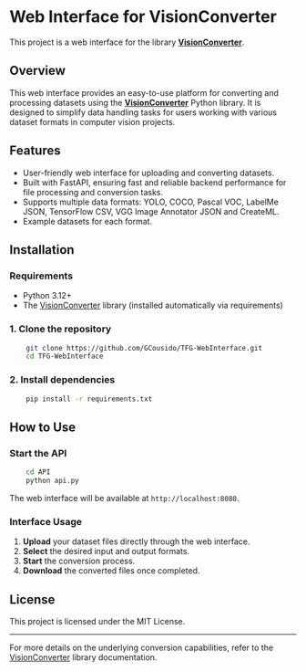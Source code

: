 # Web Interface for VisionConverter

This project is a web interface for the library [**VisionConverter**](https://github.com/GCousido/VisionConverter).

## Overview

This web interface provides an easy-to-use platform for converting and processing datasets using the [**VisionConverter**](https://github.com/GCousido/VisionConverter) Python library. It is designed to simplify data handling tasks for users working with various dataset formats in computer vision projects.

## Features

- User-friendly web interface for uploading and converting datasets.
- Built with FastAPI, ensuring fast and reliable backend performance for file processing and conversion tasks.
- Supports multiple data formats: YOLO, COCO, Pascal VOC, LabelMe JSON, TensorFlow CSV, VGG Image Annotator JSON and CreateML.
- Example datasets for each format.

## Installation

### Requirements

- Python 3.12+
- The [VisionConverter](https://github.com/GCousido/VisionConverter) library (installed automatically via requirements)

### 1. Clone the repository

```bash
    git clone https://github.com/GCousido/TFG-WebInterface.git
    cd TFG-WebInterface
```

### 2. Install dependencies

```bash
    pip install -r requirements.txt
```

## How to Use

### Start the API

```bash
    cd API
    python api.py
```

The web interface will be available at `http://localhost:8080`.

### Interface Usage

1. **Upload** your dataset files directly through the web interface.
2. **Select** the desired input and output formats.
3. **Start** the conversion process.
4. **Download** the converted files once completed.

## License

This project is licensed under the MIT License.

---

For more details on the underlying conversion capabilities, refer to the [VisionConverter](https://github.com/GCousido/VisionConverter) library documentation.
